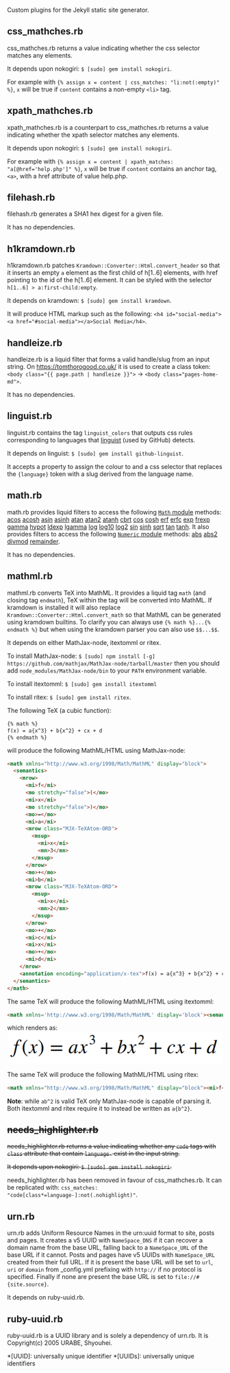 Custom plugins for the Jekyll static site generator.

## css_mathches.rb

css_mathches.rb returns a value indicating whether the css selector matches any elements.

It depends upon nokogiri: `$ [sudo] gem install nokogiri`.

For example with `{% assign x = content | css_matches: "li:not(:empty)" %}`, `x` will be true if `content` contains a non-empty `<li>` tag.

## xpath_mathches.rb

xpath_mathches.rb is a counterpart to css_mathches.rb returns a value indicating whether the xpath selector matches any elements.

It depends upon nokogiri: `$ [sudo] gem install nokogiri`.

For example with `{% assign x = content | xpath_matches: "a[@href='help.php']" %}`, `x` will be true if `content` contains an anchor tag, `<a>`, with a href attribute of value help.php.

## filehash.rb

filehash.rb generates a SHA1 hex digest for a given file.

It has no dependencies.

## h1kramdown.rb

h1kramdown.rb patches `Kramdown::Converter::Html.convert_header` so that it inserts an empty `a` element as the first child of h[1..6] elements, with href pointing to the id of the h[1..6] element. It can be styled with the selector `h[1..6] > a:first-child:empty`.

It depends on kramdown: `$ [sudo] gem install kramdown`.

It will produce HTML markup such as the following: `<h4 id="social-media"><a href="#social-media"></a>Social Media</h4>`.

## handleize.rb

handleize.rb is a liquid filter that forms a valid handle/slug from an input string. On <https://tomthorogood.co.uk/> it is used to create a class token: `<body class="{{ page.path | handleize }}">` -> `<body class="pages-home-md">`.

It has no dependencies.

## linguist.rb

linguist.rb contains the tag `linguist_colors` that outputs css rules corresponding to languages that [linguist](https://github.com/github/linguist) (used by GitHub) detects.

It depends on linguist: `$ [sudo] gem install github-linguist`.

It accepts a property to assign the colour to and a css selector that replaces the `{language}` token with a slug derived from the language name.

## math.rb

math.rb provides liquid filters to access the following [`Math` module](http://www.ruby-doc.org/core-1.9.3/Math.html) methods: [acos](http://www.ruby-doc.org/core-1.9.3/Math.html#method-c-acos) [acosh](http://www.ruby-doc.org/core-1.9.3/Math.html#method-c-acosh) [asin](http://www.ruby-doc.org/core-1.9.3/Math.html#method-c-asin) [asinh](http://www.ruby-doc.org/core-1.9.3/Math.html#method-c-asinh) [atan](http://www.ruby-doc.org/core-1.9.3/Math.html#method-c-atan) [atan2](http://www.ruby-doc.org/core-1.9.3/Math.html#method-c-atan2) [atanh](http://www.ruby-doc.org/core-1.9.3/Math.html#method-c-atanh) [cbrt](http://www.ruby-doc.org/core-1.9.3/Math.html#method-c-cbrt) [cos](http://www.ruby-doc.org/core-1.9.3/Math.html#method-c-cos) [cosh](http://www.ruby-doc.org/core-1.9.3/Math.html#method-c-cosh) [erf](http://www.ruby-doc.org/core-1.9.3/Math.html#method-c-erf) [erfc](http://www.ruby-doc.org/core-1.9.3/Math.html#method-c-erfc) [exp](http://www.ruby-doc.org/core-1.9.3/Math.html#method-c-exp) [frexp](http://www.ruby-doc.org/core-1.9.3/Math.html#method-c-frexp) [gamma](http://www.ruby-doc.org/core-1.9.3/Math.html#method-c-gamma) [hypot](http://www.ruby-doc.org/core-1.9.3/Math.html#method-c-hypot) [ldexp](http://www.ruby-doc.org/core-1.9.3/Math.html#method-c-ldexp) [lgamma](http://www.ruby-doc.org/core-1.9.3/Math.html#method-c-lgamma) [log](http://www.ruby-doc.org/core-1.9.3/Math.html#method-c-log) [log10](http://www.ruby-doc.org/core-1.9.3/Math.html#method-c-log10) [log2](http://www.ruby-doc.org/core-1.9.3/Math.html#method-c-log2) [sin](http://www.ruby-doc.org/core-1.9.3/Math.html#method-c-sin) [sinh](http://www.ruby-doc.org/core-1.9.3/Math.html#method-c-sinh) [sqrt](http://www.ruby-doc.org/core-1.9.3/Math.html#method-c-sqrt) [tan](http://www.ruby-doc.org/core-1.9.3/Math.html#method-c-tan) [tanh](http://www.ruby-doc.org/core-1.9.3/Math.html#method-c-tanh).
It also provides filters to access the following [`Numeric` module](http://ruby-doc.org/core-1.9.3/Numeric.html) methods: [abs](http://ruby-doc.org/core-1.9.3/Numeric.html#method-i-abs) [abs2](http://ruby-doc.org/core-1.9.3/Numeric.html#method-i-abs2) [divmod](http://ruby-doc.org/core-1.9.3/Numeric.html#method-i-divmod) [remainder](http://ruby-doc.org/core-1.9.3/Numeric.html#method-i-remainder).

It has no dependencies.

## mathml.rb

mathml.rb converts TeX into MathML. It provides a liquid tag `math` (and closing tag `endmath`), TeX within the tag will be converted into MathML. If kramdown is installed it will also replace `Kramdown::Converter::Html.convert_math` so that MathML can be generated using kramdown builtins. To clarify you can always use `{% math %}...{% endmath %}` but when using the kramdown parser you can also use `$$...$$`.

It depends on either MathJax-node, itextomml or ritex.

To install MathJax-node: `$ [sudo] npm install [-g] https://github.com/mathjax/MathJax-node/tarball/master` then you should add `node_modules/MathJax-node/bin` to your `PATH` environment variable. 

To install itextomml: `$ [sudo] gem install itextomml`

To install ritex: `$ [sudo] gem install ritex`.

The following TeX (a cubic function):
```
{% math %}
f(x) = a{x^3} + b{x^2} + cx + d
{% endmath %}
```
will produce the following MathML/HTML using MathJax-node:
```html
<math xmlns="http://www.w3.org/1998/Math/MathML" display="block">
  <semantics>
    <mrow>
      <mi>f</mi>
      <mo stretchy="false">(</mo>
      <mi>x</mi>
      <mo stretchy="false">)</mo>
      <mo>=</mo>
      <mi>a</mi>
      <mrow class="MJX-TeXAtom-ORD">
        <msup>
          <mi>x</mi>
          <mn>3</mn>
        </msup>
      </mrow>
      <mo>+</mo>
      <mi>b</mi>
      <mrow class="MJX-TeXAtom-ORD">
        <msup>
          <mi>x</mi>
          <mn>2</mn>
        </msup>
      </mrow>
      <mo>+</mo>
      <mi>c</mi>
      <mi>x</mi>
      <mo>+</mo>
      <mi>d</mi>
    </mrow>
    <annotation encoding="application/x-tex">f(x) = a{x^3} + b{x^2} + cx + d</annotation>
  </semantics>
</math>
```

The same TeX will produce the following MathML/HTML using itextomml:
```html
<math xmlns='http://www.w3.org/1998/Math/MathML' display='block'><semantics><mrow><mi>f</mi><mo stretchy="false">(</mo><mi>x</mi><mo stretchy="false">)</mo><mo>=</mo><msup><mi>ax</mi> <mn>3</mn></msup><mo>+</mo><msup><mi>bx</mi> <mn>2</mn></msup><mo>+</mo><mi>cx</mi><mo>+</mo><mi>d</mi></mrow><annotation encoding='application/x-tex'>f(x) = ax^3 + bx^2 + cx + d</annotation></semantics></math>
```
which renders as: ![f(x)=ax3+bx2+cx+d](https://raw.githubusercontent.com/tmthrgd/jekyll-plugins/master/mathml.png)

The same TeX will produce the following MathML/HTML using ritex:
```html
<math xmlns="http://www.w3.org/1998/Math/MathML" display="block"><mi>f</mi><mo stretchy="false">(</mo><mi>x</mi><mo stretchy="false">)</mo><mo>=</mo><mi>a</mi><mrow><msup><mi>x</mi><mn>3</mn></msup></mrow><mo>+</mo><mi>b</mi><mrow><msup><mi>x</mi><mn>2</mn></msup></mrow><mo>+</mo><mi>c</mi><mi>x</mi><mo>+</mo><mi>d</mi></math>
```

**Note**: while `ab^2` is valid TeX only MathJax-node is capable of parsing it. Both itextomml and ritex require it to instead be written as `a{b^2}`.

## ~~needs_highlighter.rb~~

~~needs_highlighter.rb returns a value indicating whether any `code` tags with `class` attribute that contain `language-` exist in the input string.~~

~~It depends upon nokogiri: `$ [sudo] gem install nokogiri`.~~

needs_highlighter.rb has been removed in favour of css_mathches.rb. It can be replicated with: `css_matches: "code[class*=language-]:not(.nohighlight)"`. 

## urn.rb

urn.rb adds Uniform Resource Names in the urn:uuid format to site, posts and pages. It creates a v5 UUID with `NameSpace_DNS` if it can recover a domain name from the base URL, falling back to a `NameSpace_URL` of the base URL if it cannot. Posts and pages have v5 UUIDs with `NameSpace_URL` created from their full URL. If it is present the base URL will be set to `url`, `uri` or `domain` from _config.yml prefixing with `http://` if no protocol is specified. Finally if none are present the base URL is set to `file://#{site.source}`.

It depends on ruby-uuid.rb.

## ruby-uuid.rb

ruby-uuid.rb is a UUID library and is solely a dependency of urn.rb. It is Copyright(c) 2005 URABE, Shyouhei.

*[UUID]: universally unique identifier
*[UUIDs]: universally unique identifiers